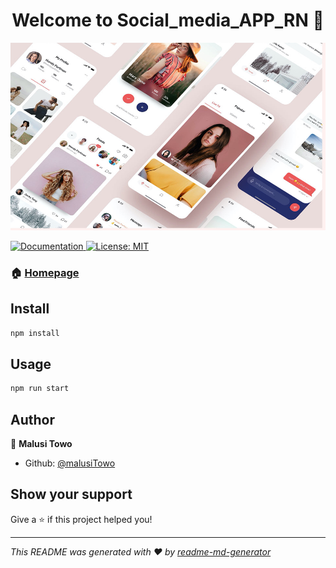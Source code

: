<h1 align="center">Welcome to Social_media_APP_RN 👋</h1>
<p>
    <img src="/social-media-showcase.png" width="900" height="300" />
</p>
<p>
  <a href="https://github.com/malusiTowo/Social_media_APP_RN" target="_blank">
    <img alt="Documentation" src="https://img.shields.io/badge/documentation-yes-brightgreen.svg" />
  </a>
  <a href="#" target="_blank">
    <img alt="License: MIT" src="https://img.shields.io/badge/License-MIT-yellow.svg" />
  </a>
</p>

### 🏠 [Homepage](https://github.com/malusiTowo/Social_media_APP_RN)

## Install

```sh
npm install
```

## Usage

```sh
npm run start
```

## Author

👤 **Malusi Towo**

- Github: [@malusiTowo](https://github.com/malusiTowo)

## Show your support

Give a ⭐️ if this project helped you!

---

_This README was generated with ❤️ by [readme-md-generator](https://github.com/kefranabg/readme-md-generator)_
